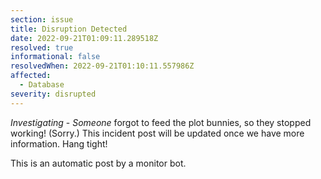 ```yaml
---
section: issue
title: Disruption Detected
date: 2022-09-21T01:09:11.289518Z
resolved: true
informational: false
resolvedWhen: 2022-09-21T01:10:11.557986Z
affected:
  - Database
severity: disrupted
---
```

*Investigating* - _Someone_ forgot to feed the plot bunnies, so they stopped working! (Sorry.) This incident post will be updated once we have more information. Hang tight!

This is an automatic post by a monitor bot.
        